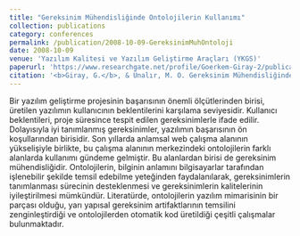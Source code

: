 ```yaml
---
title: "Gereksinim Mühendisliğinde Ontolojilerin Kullanımı"
collection: publications
category: conferences
permalink: /publication/2008-10-09-GereksinimMuhOntoloji
date: 2008-10-09
venue: 'Yazılım Kalitesi ve Yazılım Geliştirme Araçları (YKGS)'
paperurl: 'https://www.researchgate.net/profile/Goerkem-Giray-2/publication/283052747_Gereksinim_Muhendisliginde_Ontolojilerin_Kullanimi/links/5627aa8308aee6327230d41b/Gereksinim-Muehendisliginde-Ontolojilerin-Kullanimi.pdf'
citation: '<b>Giray, G.</b>, & Ünalır, M. O. Gereksinim Mühendisliğinde Ontolojilerin Kullanımı. <i>2008 Yazılım Kalitesi ve Yazılım Geliştirme Araçları</i>'
---
```


Bir yazılım geliştirme projesinin başarısının önemli ölçütlerinden birisi, üretilen yazılımın kullanıcının beklentilerini karşılama seviyesidir. Kullanıcı beklentileri, proje süresince tespit edilen gereksinimlerle ifade edilir. Dolayısıyla iyi tanımlanmış gereksinimler, yazılımın başarısının ön koşullarından birisidir. Son yıllarda anlamsal web çalışma alanının yükselişiyle birlikte, bu çalışma alanının merkezindeki ontolojilerin farklı alanlarda kullanımı gündeme gelmiştir. Bu alanlardan birisi de gereksinim mühendisliğidir. Ontolojilerin, bilginin anlamını bilgisayarlar tarafından işlenebilir şekilde temsil edebilme yeteğinden faydalanılarak, gereksinimlerin tanımlanması sürecinin desteklenmesi ve gereksinimlerin kalitelerinin iyileştirilmesi mümkündür. Literatürde, ontolojilerin yazılım mimarisinin bir parçası olduğu, yarı yapısal gereksinim artifaktlarının temsilini zenginleştirdiği ve ontolojilerden otomatik kod üretildiği çeşitli çalışmalar bulunmaktadır.